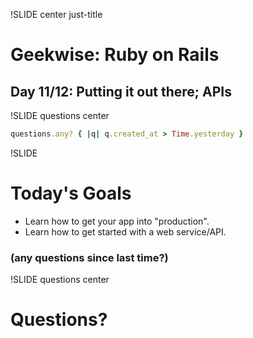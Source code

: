 !SLIDE center just-title
# Geekwise: Ruby on Rails

## Day 11/12: Putting it out there; APIs


!SLIDE questions center

```ruby
questions.any? { |q| q.created_at > Time.yesterday }
```

!SLIDE
# Today's Goals

* Learn how to get your app into "production".
* Learn how to get started with a web service/API.


### (any questions since last time?)
!SLIDE questions center
# Questions?

